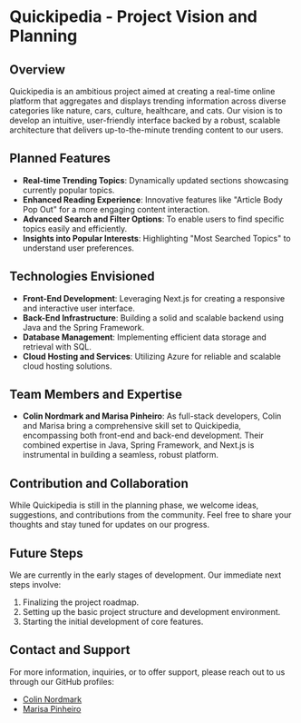 # Quickipedia - Project Vision and Planning

## Overview
Quickipedia is an ambitious project aimed at creating a real-time online platform that aggregates and displays trending information across diverse categories like nature, cars, culture, healthcare, and cats. Our vision is to develop an intuitive, user-friendly interface backed by a robust, scalable architecture that delivers up-to-the-minute trending content to our users.

## Planned Features
- **Real-time Trending Topics**: Dynamically updated sections showcasing currently popular topics.
- **Enhanced Reading Experience**: Innovative features like "Article Body Pop Out" for a more engaging content interaction.
- **Advanced Search and Filter Options**: To enable users to find specific topics easily and efficiently.
- **Insights into Popular Interests**: Highlighting "Most Searched Topics" to understand user preferences.

## Technologies Envisioned
- **Front-End Development**: Leveraging Next.js for creating a responsive and interactive user interface.
- **Back-End Infrastructure**: Building a solid and scalable backend using Java and the Spring Framework.
- **Database Management**: Implementing efficient data storage and retrieval with SQL.
- **Cloud Hosting and Services**: Utilizing Azure for reliable and scalable cloud hosting solutions.

## Team Members and Expertise
- **Colin Nordmark and Marisa Pinheiro**: As full-stack developers, Colin and Marisa bring a comprehensive skill set to Quickipedia, encompassing both front-end and back-end development. Their combined expertise in Java, Spring Framework, and Next.js is instrumental in building a seamless, robust platform.
## Contribution and Collaboration
While Quickipedia is still in the planning phase, we welcome ideas, suggestions, and contributions from the community. Feel free to share your thoughts and stay tuned for updates on our progress.

## Future Steps
We are currently in the early stages of development. Our immediate next steps involve:
1. Finalizing the project roadmap.
2. Setting up the basic project structure and development environment.
3. Starting the initial development of core features.

## Contact and Support
For more information, inquiries, or to offer support, please reach out to us through our GitHub profiles:
- [Colin Nordmark](https://github.com/colinnordmark)
- [Marisa Pinheiro](https://github.com/Marisa-Pinheiro)

